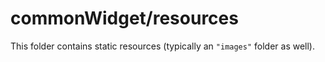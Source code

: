 # commonWidget/resources

This folder contains static resources (typically an `"images"` folder as well).
